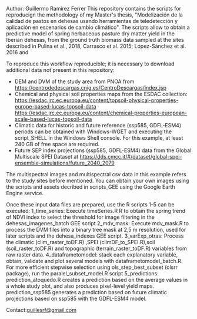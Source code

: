 Author: Guillermo Ramírez Ferrer
This repository contains the scripts for reproducign the methodology of my Master's thesis, "Modelización de la calidad de pastos en dehesas usando herramientas de teledetección y aplicación en escenarios de cambio climático".
The scripts allow to obtain a predictive model of spring herbaceous pasture dry matter yield in the Iberian dehesas, from the ground truth biomass data sampled at the sites described in Pulina et al., 2018, Carrasco et al. 2015; López-Sánchez et al. 2016 and 

To reproduce this workflow reproducible; it is necessary to download additional data not present in this repository:
- DEM and DVM of the study area from PNOA from https://centrodedescargas.cnig.es/CentroDescargas/index.jsp 
- Chemical and physical soil properties maps from the ESDAC collection:
https://esdac.jrc.ec.europa.eu/content/topsoil-physical-properties-europe-based-lucas-topsoil-data
https://esdac.jrc.ec.europa.eu/content/chemical-properties-european-scale-based-lucas-topsoil-data
- Climatic data for historic and future reference (ssp585, GDFL-ESM4) periods can be obtained with Windows-WGET and executing the script_SHELL in the Windows Shell console. For this example, at least 240 GB of free space are required.
- Future SEP index projections (ssp585, GDFL-ESM4) data from the Global Multiscale SPEI Dataset at https://dds.cmcc.it/#/dataset/global-spei-ensemble-simulations/future_2040_2079
  
The multispectral images and multispectral csv data in this example refers to the study sites before mentioned. You can obtain your own images using the scripts and assets decribed in scripts_GEE using the Google Earth Engine service.

Once these input data files are prepared, use the R scripts 1-5 can be executed:
1_time_series: Execute timeSeries.R R to obtain the spring trend of NDVI index to select the threshold for image filtering in the dehesas_imagenes_batch GEE script
2_mdv_mask: Execute mdv_mask.R to process the DVM files into a binary tree mask at 2,5 m resolution, used for later scripts and the dehesa_indexes GEE script.
3_varExp_otras: Process the climatic (clim_raster_toDF.R) ,SPEI (climDF_to_SPEI.R),soil (soil_raster_toDF.R) and topographic (terrain_raster_toDF.R) variables from raw raster data.
4_dataframetomodel: stack each explanatory variable, obtain, validate and plot several models with dataframetomodel_batch.R. For more efficient stepwise selection using ols_step_best_subset (olsrr package), run the paralel_subset_model.R script
5_predictions: prediction_atoquedo.R creates a prediction based on the average values in a whole study plot, and also produces pixel-level yield maps. prediction_ssp585 generates a prediction based on future climatic projections based on ssp585 with the GDFL-ESM4 model.

Contact:guillesrf@gmail.com
